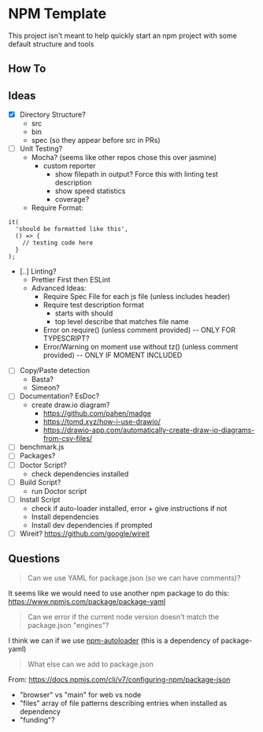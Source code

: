 # NPM Template

This project isn't meant to help quickly start an npm project with some default structure and tools

## How To

## Ideas

- [x] Directory Structure?
  - src
  - bin
  - spec (so they appear before src in PRs)
- [ ] Unit Testing?
  - Mocha? (seems like other repos chose this over jasmine)
    - custom reporter
      - show filepath in output? Force this with linting test description
      - show speed statistics
      - coverage?
  - Require Format:

```
it(
  'should be formatted like this',
  () => {
    // testing code here
  }
);
```

- [..] Linting?
  - Prettier First then ESLint
  - Advanced Ideas:
    - Require Spec File for each js file (unless includes header)
    - Require test description format
      - starts with should
      - top level describe that matches file name
    - Error on require() (unless comment provided) -- ONLY FOR TYPESCRIPT?
    - Error/Warning on moment use without tz() (unless comment provided) -- ONLY IF MOMENT INCLUDED
- [ ] Copy/Paste detection
  - Basta?
  - Simeon?
- [ ] Documentation? EsDoc?
  - create draw.io diagram?
    - https://github.com/pahen/madge
    - https://tomd.xyz/how-i-use-drawio/
    - https://drawio-app.com/automatically-create-draw-io-diagrams-from-csv-files/ 
- [ ] benchmark.js
- [ ] Packages?
- [ ] Doctor Script?
  - check dependencies installed
- [ ] Build Script?
  - run Doctor script
- [ ] Install Script
  - check if auto-loader installed, error + give instructions if not
  - Install dependencies
  - Install dev dependencies if prompted
- [ ] Wireit? https://github.com/google/wireit

## Questions

> Can we use YAML for package.json (so we can have comments)?

It seems like we would need to use another npm package to do this: https://www.npmjs.com/package/package-yaml

> Can we error if the current node version doesn't match the package.json "engines"?

I think we can if we use [npm-autoloader](https://www.npmjs.com/package/npm-autoloader) (this is a dependency of package-yaml)

> What else can we add to package.json

From: https://docs.npmjs.com/cli/v7/configuring-npm/package-json

- "browser" vs "main" for web vs node
- "files" array of file patterns describing entries when installed as dependency
- "funding"?
